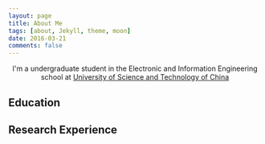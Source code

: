 ```yaml
---
layout: page
title: About Me
tags: [about, Jekyll, theme, moon]
date: 2016-03-21
comments: false
---
```

    
<center> I'm a undergraduate student in the Electronic and Information Engineering school at <a href="http://en.ustc.edu.cn/"> University of Science and Technology of China</a></center>

## Education


## Research Experience


